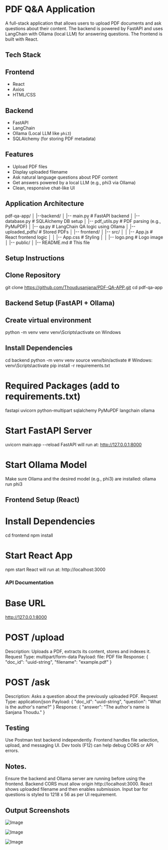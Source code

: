 # PDF Q&A Application

A full-stack application that allows users to upload PDF documents and ask questions about their content. The backend is powered by FastAPI and uses LangChain with Ollama (local LLM) for answering questions. The frontend is built with React.

## Tech Stack

## Frontend
- React
- Axios
- HTML/CSS

## Backend
- FastAPI
- LangChain
- Ollama (Local LLM like `phi3`)
- SQLAlchemy (for storing PDF metadata)

## Features

- Upload PDF files
- Display uploaded filename
- Ask natural language questions about PDF content
- Get answers powered by a local LLM (e.g., phi3 via Ollama)
- Clean, responsive chat-like UI

## Application Architecture

pdf-qa-app/
│
|--backend/
│   |-- main.py             # FastAPI backend
│   |-- database.py         # SQLAlchemy DB setup
│   |-- pdf_utils.py        # PDF parsing (e.g., PyMuPDF)
│   |-- qa.py               # LangChain QA logic using Ollama
│   |-- uploaded_pdfs/      # Stored PDFs
│
|-- frontend/
│   |-- src/
│   │   |-- App.js          # React frontend logic
│   │   |-- App.css         # Styling
│   │   |-- logo.png        # Logo image
│   |-- public/
│
|-- README.md               # This file

## Setup Instructions

## Clone Repository

git clone https://github.com/Thoudusanjana/PDF-QA-APP.git
cd pdf-qa-app

## Backend Setup (FastAPI + Ollama)

## Create virtual environment

   python -m venv venv
   venv\Scripts\activate on Windows
   
## Install Dependencies

cd backend
python -m venv venv
source venv/bin/activate  # Windows: venv\Scripts\activate
pip install -r requirements.txt

# Required Packages (add to requirements.txt)

fastapi
uvicorn
python-multipart
sqlalchemy
PyMuPDF
langchain
ollama

# Start FastAPI Server

uvicorn main:app --reload
FastAPI will run at: http://127.0.0.1:8000

# Start Ollama Model

Make sure Ollama and the desired model (e.g., phi3) are installed:
ollama run phi3

## Frontend Setup (React)

# Install Dependencies

cd frontend
npm install

# Start React App

npm start
React will run at: http://localhost:3000

### API Documentation

# Base URL

http://127.0.0.1:8000

# POST /upload

Description: Uploads a PDF, extracts its content, stores and indexes it.
Request Type: multipart/form-data
Payload: 
   file: PDF file
Response:
{
  "doc_id": "uuid-string",
  "filename": "example.pdf"
}

# POST /ask

Description: Asks a question about the previously uploaded PDF.
Request Type: application/json
Payload:
{
  "doc_id": "uuid-string",
  "question": "What is the author's name?"
}
Response:
{
  "answer": "The author's name is Sanjana Thoudu."
}

## Testing

Use Postman test backend independently.
Frontend handles file selection, upload, and messaging UI.
Dev tools (F12) can help debug CORS or API errors.

## Notes.

Ensure the backend and Ollama server are running before using the frontend.
Backend CORS must allow origin http://localhost:3000.
React shows uploaded filename and then enables submission.
Input bar for questions is styled to 1218 x 56 as per UI requirement.

## Output Screenshots

![Image](https://github.com/user-attachments/assets/17b9045c-3989-403f-b83f-85f9770e77a6)

![Image](https://github.com/user-attachments/assets/866a41d2-9d68-43ae-a119-acaad2b1310f)

![Image](https://github.com/user-attachments/assets/f0463c26-8aa4-4236-8e04-d1b343d4c96d)


